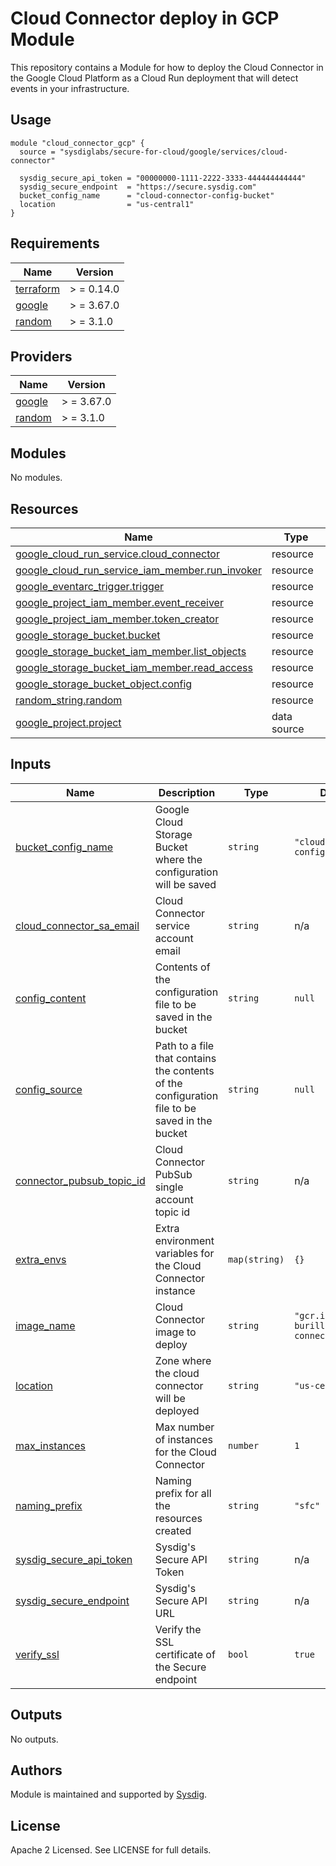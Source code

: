 # Cloud Connector deploy in GCP Module

This repository contains a Module for how to deploy the Cloud Connector in the Google Cloud Platform as a Cloud Run
deployment that will detect events in your infrastructure.

## Usage

```hcl
module "cloud_connector_gcp" {
  source = "sysdiglabs/secure-for-cloud/google/services/cloud-connector"

  sysdig_secure_api_token = "00000000-1111-2222-3333-444444444444"
  sysdig_secure_endpoint  = "https://secure.sysdig.com"
  bucket_config_name      = "cloud-connector-config-bucket"
  location                = "us-central1"
}
```

<!-- BEGINNING OF PRE-COMMIT-TERRAFORM DOCS HOOK -->

## Requirements

| Name | Version |
|------|---------|
| <a name="requirement_terraform"></a> [terraform](#requirement\_terraform) | > = 0.14.0 |
| <a name="requirement_google"></a> [google](#requirement\_google) | > = 3.67.0 |
| <a name="requirement_random"></a> [random](#requirement\_random) | > = 3.1.0 |

## Providers

| Name | Version |
|------|---------|
| <a name="provider_google"></a> [google](#provider\_google) | > = 3.67.0 |
| <a name="provider_random"></a> [random](#provider\_random) | > = 3.1.0 |

## Modules

No modules.

## Resources

| Name | Type |
|------|------|
| [google_cloud_run_service.cloud_connector](https://registry.terraform.io/providers/hashicorp/google/latest/docs/resources/cloud_run_service) | resource |
| [google_cloud_run_service_iam_member.run_invoker](https://registry.terraform.io/providers/hashicorp/google/latest/docs/resources/cloud_run_service_iam_member) | resource |
| [google_eventarc_trigger.trigger](https://registry.terraform.io/providers/hashicorp/google/latest/docs/resources/eventarc_trigger) | resource |
| [google_project_iam_member.event_receiver](https://registry.terraform.io/providers/hashicorp/google/latest/docs/resources/project_iam_member) | resource |
| [google_project_iam_member.token_creator](https://registry.terraform.io/providers/hashicorp/google/latest/docs/resources/project_iam_member) | resource |
| [google_storage_bucket.bucket](https://registry.terraform.io/providers/hashicorp/google/latest/docs/resources/storage_bucket) | resource |
| [google_storage_bucket_iam_member.list_objects](https://registry.terraform.io/providers/hashicorp/google/latest/docs/resources/storage_bucket_iam_member) | resource |
| [google_storage_bucket_iam_member.read_access](https://registry.terraform.io/providers/hashicorp/google/latest/docs/resources/storage_bucket_iam_member) | resource |
| [google_storage_bucket_object.config](https://registry.terraform.io/providers/hashicorp/google/latest/docs/resources/storage_bucket_object) | resource |
| [random_string.random](https://registry.terraform.io/providers/hashicorp/random/latest/docs/resources/string) | resource |
| [google_project.project](https://registry.terraform.io/providers/hashicorp/google/latest/docs/data-sources/project) | data source |

## Inputs

| Name | Description | Type | Default | Required |
|------|-------------|------|---------|:--------:|
| <a name="input_bucket_config_name"></a> [bucket\_config\_name](#input\_bucket\_config\_name) | Google Cloud Storage Bucket where the configuration will be saved | `string` | `"cloud-connector-config"` | no |
| <a name="input_cloud_connector_sa_email"></a> [cloud\_connector\_sa\_email](#input\_cloud\_connector\_sa\_email) | Cloud Connector service account email | `string` | n/a | yes |
| <a name="input_config_content"></a> [config\_content](#input\_config\_content) | Contents of the configuration file to be saved in the bucket | `string` | `null` | no |
| <a name="input_config_source"></a> [config\_source](#input\_config\_source) | Path to a file that contains the contents of the configuration file to be saved in the bucket | `string` | `null` | no |
| <a name="input_connector_pubsub_topic_id"></a> [connector\_pubsub\_topic\_id](#input\_connector\_pubsub\_topic\_id) | Cloud Connector PubSub single account topic id | `string` | n/a | yes |
| <a name="input_extra_envs"></a> [extra\_envs](#input\_extra\_envs) | Extra environment variables for the Cloud Connector instance | `map(string)` | `{}` | no |
| <a name="input_image_name"></a> [image\_name](#input\_image\_name) | Cloud Connector image to deploy | `string` | `"gcr.io/mateo-burillo-ns/cloud-connector:latest"` | no |
| <a name="input_location"></a> [location](#input\_location) | Zone where the cloud connector will be deployed | `string` | `"us-central1"` | no |
| <a name="input_max_instances"></a> [max\_instances](#input\_max\_instances) | Max number of instances for the Cloud Connector | `number` | `1` | no |
| <a name="input_naming_prefix"></a> [naming\_prefix](#input\_naming\_prefix) | Naming prefix for all the resources created | `string` | `"sfc"` | no |
| <a name="input_sysdig_secure_api_token"></a> [sysdig\_secure\_api\_token](#input\_sysdig\_secure\_api\_token) | Sysdig's Secure API Token | `string` | n/a | yes |
| <a name="input_sysdig_secure_endpoint"></a> [sysdig\_secure\_endpoint](#input\_sysdig\_secure\_endpoint) | Sysdig's Secure API URL | `string` | n/a | yes |
| <a name="input_verify_ssl"></a> [verify\_ssl](#input\_verify\_ssl) | Verify the SSL certificate of the Secure endpoint | `bool` | `true` | no |

## Outputs

No outputs.
<!-- END OF PRE-COMMIT-TERRAFORM DOCS HOOK -->

## Authors

Module is maintained and supported by [Sysdig](https://github.com/sysdiglabs/terraform-google-cloudvision).

## License

Apache 2 Licensed. See LICENSE for full details.
